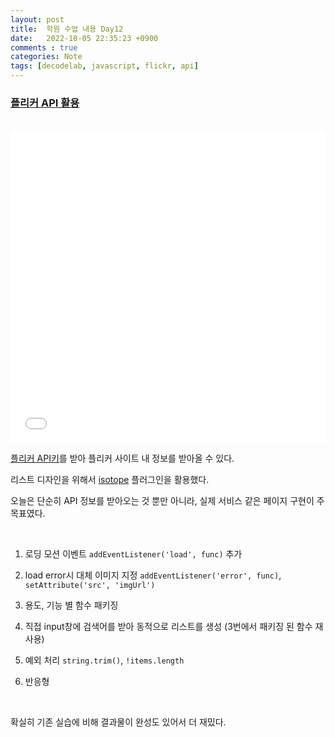 ```yaml
---
layout: post
title:  학원 수업 내용 Day12
date:   2022-10-05 22:35:23 +0900
comments : true
categories: Note
tags: [decodelab, javascript, flickr, api]
---
```



### [플리커 API 활용](/decodelab/221005/flickr/)

<br>

<iframe src='/decodelab/221005/flickr/' frameborder='0' width='100%' height='500px'></iframe>

<br>

[플리커 API키](https://www.flickr.com/services/api/)를 받아 플리커 사이트 내 정보를 받아올 수 있다.

리스트 디자인을 위해서 [isotope](https://isotope.metafizzy.co/) 플러그인을 활용했다.

오늘은 단순히 API 정보를 받아오는 것 뿐만 아니라, 실제 서비스 같은 페이지 구현이 주 목표였다.

<br>

1. 로딩 모션 이벤트 `addEventListener('load', func)` 추가

2. load error시 대체 이미지 지정 `addEventListener('error', func)`, `setAttribute('src', 'imgUrl')`

3. 용도, 기능 별 함수 패키징

4. 직접 input창에 검색어를 받아 동적으로 리스트를 생성 (3번에서 패키징 된 함수 재사용)

5. 예외 처리 `string.trim()`, `!items.length`

6. 반응형

<br>


확실히 기존 실습에 비해 결과물이 완성도 있어서 더 재밌다.

<br>
